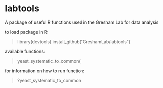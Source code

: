 # labtools

A package of useful R functions used in the Gresham Lab for data analysis

to load package in R:

>library(devtools)
>install_github("GreshamLab/labtools")

available functions:

>yeast_systematic_to_common()

for information on how to run function:

>?yeast_systematic_to_common

